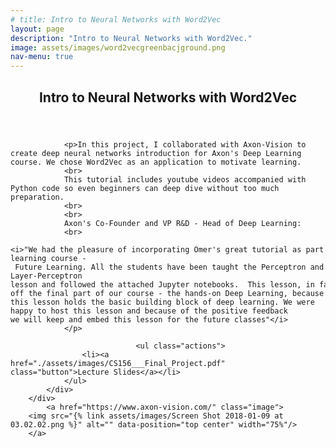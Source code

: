 ```yaml
---
# title: Intro to Neural Networks with Word2Vec
layout: page
description: "Intro to Neural Networks with Word2Vec."
image: assets/images/word2vecgreenbacjground.png
nav-menu: true
---
```


<!-- Main -->
<div id="main">

<!-- one -->
<section id="one" class="spotlights">
	<section>
		<div class="content">
			<div class="inner">
					<header class="major">
			<h2>Intro to Neural Networks with Word2Vec</h2>
		</header>

    			<p>In this project, I collaborated with Axon-Vision to create deep neural networks introduction for Axon's Deep Learning course. We chose Word2Vec as an application to motivate learning.
    			<br>
    			This tutorial includes youtube videos accompanied with Python code so even beginners can deep dive without too much preparation.
    			<br>
    			<br>
    			Axon's Co-Founder and VP R&D - Head of Deep Learning:​
    			<br>
    			<i>"We had the pleasure of incorporating Omer's great tutorial as part of Axon's deep-learning course - Future Learning. All the students have been taught the Perceptron and Multi-Layer-Perceptron lesson and followed the attached Jupyter notebooks.  This lesson, in fact, had kick-off the final part of our course - the hands-on Deep Learning, because this lesson holds the basic building block of deep learning. We were happy to host this lesson and because of the positive feedback we will keep and embed this lesson for the future classes"</i>
    			</p>

    							<ul class="actions">
    				<li><a href="./assets/images/CS156___Final_Project.pdf" class="button">Lecture Slides</a></li>
    			</ul>
    		</div>
    	</div>
    		<a href="https://www.axon-vision.com/" class="image">
    	<img src="{% link assets/images/Screen Shot 2018-01-09 at 03.02.02.png %}" alt="" data-position="top center" width="75%"/>
    	</a>

</section>
